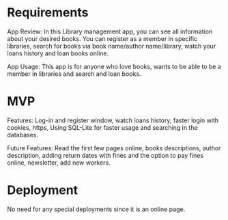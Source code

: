 # Requirements

App Review:
In this Library management app, you can see all information about your desired books.
You can register as a member in specific libraries, search for books via book name/author name/library,
watch your loans history and loan books online.

App Usage:
This app is for anyone who love books, wants to be able to be a member in libraries and search and loan books.


# MVP 

Features:
Log-in and register window, watch loans history, faster login with cookies, https, Using SQL-Lite for faster usage and searching in the databases.

Future Features:
Read the first few pages online, books descriptions, author description, adding return dates with fines and the option to pay fines online, newsletter, add new workers.


# Deployment 

No need for any special deployments since it is an online page.




